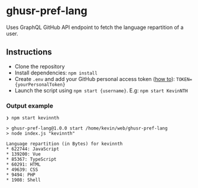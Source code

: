 # ghusr-pref-lang

Uses GraphQL GitHub API endpoint to fetch the language repartition of a user.

## Instructions

- Clone the repository
- Install dependencies: `npm install`
- Create `.env` and add your GitHub personal access token ([how to](https://docs.github.com/en/github/authenticating-to-github/creating-a-personal-access-token)): `TOKEN={yourPersonalToken}`
- Launch the script using `npm start {username}`. E.g: `npm start KevinNTH`

### Output example

```
❯ npm start kevinnth

> ghusr-pref-lang@1.0.0 start /home/kevin/web/ghusr-pref-lang
> node index.js "kevinnth"

Language repartition (in Bytes) for kevinnth
* 622744: JavaScript
* 139200: Vue
* 85367: TypeScript
* 60291: HTML
* 49639: CSS
* 9494: PHP
* 1908: Shell
```
